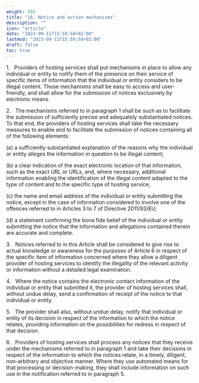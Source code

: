 ```yaml
---
weight: 593
title: "16. Notice and action mechanisms"
description: ""
icon: "article"
date: "2023-09-11T15:59:58+02:00"
lastmod: "2023-09-11T15:59:58+02:00"
draft: false
toc: true
---
```


1.   Providers of hosting services shall put mechanisms in place to allow any individual or entity to notify them of the presence on their service of specific items of information that the individual or entity considers to be illegal content. Those mechanisms shall be easy to access and user-friendly, and shall allow for the submission of notices exclusively by electronic means.

2.   The mechanisms referred to in paragraph 1 shall be such as to facilitate the submission of sufficiently precise and adequately substantiated notices. To that end, the providers of hosting services shall take the necessary measures to enable and to facilitate the submission of notices containing all of the following elements:

(a) a sufficiently substantiated explanation of the reasons why the individual or entity alleges the information in question to be illegal content;

(b) a clear indication of the exact electronic location of that information, such as the exact URL or URLs, and, where necessary, additional information enabling the identification of the illegal content adapted to the type of content and to the specific type of hosting service;

(c) the name and email address of the individual or entity submitting the notice, except in the case of information considered to involve one of the offences referred to in Articles 3 to 7 of Directive 2011/93/EU;

(d) a statement confirming the bona fide belief of the individual or entity submitting the notice that the information and allegations contained therein are accurate and complete.

3.   Notices referred to in this Article shall be considered to give rise to actual knowledge or awareness for the purposes of Article 6 in respect of the specific item of information concerned where they allow a diligent provider of hosting services to identify the illegality of the relevant activity or information without a detailed legal examination.

4.   Where the notice contains the electronic contact information of the individual or entity that submitted it, the provider of hosting services shall, without undue delay, send a confirmation of receipt of the notice to that individual or entity.

5.   The provider shall also, without undue delay, notify that individual or entity of its decision in respect of the information to which the notice relates, providing information on the possibilities for redress in respect of that decision.

6.   Providers of hosting services shall process any notices that they receive under the mechanisms referred to in paragraph 1 and take their decisions in respect of the information to which the notices relate, in a timely, diligent, non-arbitrary and objective manner. Where they use automated means for that processing or decision-making, they shall include information on such use in the notification referred to in paragraph 5.